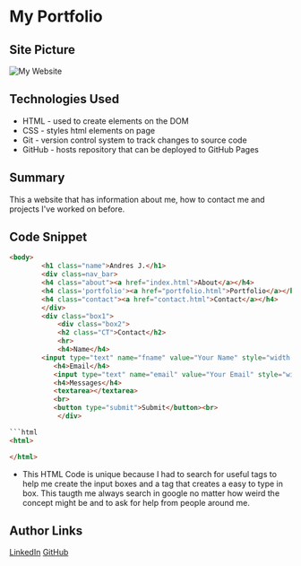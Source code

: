 # My Portfolio

## Site Picture
![My Website](https://media.licdn.com/dms/image/C4E22AQEQib0JV83KZg/feedshare-shrink_800/0?e=1577318400&v=beta&t=AVfET_-qSwrFcQg4bZunKhdaUIGbhWQK79i5149DBB8)


## Technologies Used
- HTML - used to create elements on the DOM
- CSS - styles html elements on page
- Git - version control system to track changes to source code
- GitHub - hosts repository that can be deployed to GitHub Pages

## Summary 
This a website that has information about me, how to contact me and projects I've worked on before.

## Code Snippet
```html
<body>
        <h1 class="name">Andres J.</h1>
        <div class=nav_bar>
        <h4 class="about"><a href="index.html">About</a></h4>
        <h4 class='portfolio'><a href="portfolio.html">Portfolio</a></h4>
        <h4 class="contact"><a href="contact.html">Contact</a></h4>
        </div>
        <div class="box1">
            <div class="box2">
            <h2 class="CT">Contact</h2>
            <hr>
            <h4>Name</h4>
        <input type="text" name="fname" value="Your Name" style="width:840px "><br>
           <h4>Email</h4> 
           <input type="text" name="email" value="Your Email" style="width:840px "><br>
           <h4>Messages</h4>
           <textarea></textarea>
           <br>
           <button type="submit">Submit</button><br>
            </div>

```html
<html>

</html>
```
- This HTML Code is unique because I had to search for useful tags to help me create the input boxes and a tag that creates a easy to type in box. This taugth me always search in google no matter how weird the concept might be and to ask for help from people around me.

## Author Links
[LinkedIn](linkedin.com/in/andres-felipe-jimenez-ferreira-b67a35192)
[GitHub](https://github.com/AndresF97)